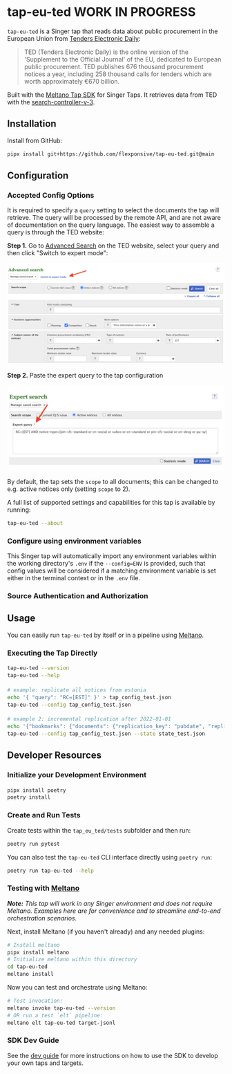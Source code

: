 # tap-eu-ted **WORK IN PROGRESS**

`tap-eu-ted` is a Singer tap that reads data about public procurement in the European Union from [Tenders Electronic Daily](https://ted.europa.eu/TED/main/HomePage.do):

> TED (Tenders Electronic Daily) is the online version of the 'Supplement to the Official Journal' of the EU, dedicated to European public procurement.
> TED publishes 676 thousand procurement notices a year, including 258 thousand calls for tenders which are worth approximately €670 billion.

Built with the [Meltano Tap SDK](https://sdk.meltano.com) for Singer Taps. It retrieves data from TED with the [search-controller-v-3](https://ted.europa.eu/api/swagger-ui.html#/search-controller-v-3/searchPostUsingPOST_2).


## Installation


Install from GitHub:

```bash
pipx install git+https://github.com/flexponsive/tap-eu-ted.git@main
```

## Configuration

### Accepted Config Options

It is required to specify a `query` setting to select the documents the tap will retrieve. The query will be processed by the remote API, and are not aware of documentation on the query language. The easiest way to assemble a query is through the TED website:

**Step 1.** Go to [Advanced Search](https://ted.europa.eu/TED/search/search.do) on the TED website, select your query and then click "Switch to expert mode":

![./ted_search_1.png](./ted_search_1.png)

**Step 2.** Paste the expert query to the tap configuration

![./ted_search_2.png](./ted_search_2.png)

By default, the tap sets the `scope` to all documents; this can be changed to e.g. active notices only (setting `scope` to 2).

A full list of supported settings and capabilities for this
tap is available by running:

```bash
tap-eu-ted --about
```

### Configure using environment variables

This Singer tap will automatically import any environment variables within the working directory's
`.env` if the `--config=ENV` is provided, such that config values will be considered if a matching
environment variable is set either in the terminal context or in the `.env` file.

### Source Authentication and Authorization

<!--
Developer TODO: If your tap requires special access on the source system, or any special authentication requirements, provide those here.
-->

## Usage

You can easily run `tap-eu-ted` by itself or in a pipeline using [Meltano](https://meltano.com/).

### Executing the Tap Directly

```bash
tap-eu-ted --version
tap-eu-ted --help

# example: replicate all notices from estonia
echo '{ "query": "RC=[EST]" }' > tap_config_test.json
tap-eu-ted --config tap_config_test.json

# example 2: incremental replication after 2022-01-01
echo '{"bookmarks": {"documents": {"replication_key": "pubdate", "replication_key_value": "2022-01-01"}}}' > state_test.json
tap-eu-ted --config tap_config_test.json --state state_test.json
```

## Developer Resources



### Initialize your Development Environment

```bash
pipx install poetry
poetry install
```

### Create and Run Tests

Create tests within the `tap_eu_ted/tests` subfolder and
  then run:

```bash
poetry run pytest
```

You can also test the `tap-eu-ted` CLI interface directly using `poetry run`:

```bash
poetry run tap-eu-ted --help
```

### Testing with [Meltano](https://www.meltano.com)

_**Note:** This tap will work in any Singer environment and does not require Meltano.
Examples here are for convenience and to streamline end-to-end orchestration scenarios._

<!--
Developer TODO:
Your project comes with a custom `meltano.yml` project file already created. Open the `meltano.yml` and follow any "TODO" items listed in
the file.
-->

Next, install Meltano (if you haven't already) and any needed plugins:

```bash
# Install meltano
pipx install meltano
# Initialize meltano within this directory
cd tap-eu-ted
meltano install
```

Now you can test and orchestrate using Meltano:

```bash
# Test invocation:
meltano invoke tap-eu-ted --version
# OR run a test `elt` pipeline:
meltano elt tap-eu-ted target-jsonl
```

### SDK Dev Guide

See the [dev guide](https://sdk.meltano.com/en/latest/dev_guide.html) for more instructions on how to use the SDK to
develop your own taps and targets.
